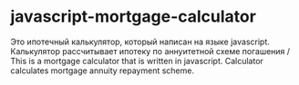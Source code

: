 # javascript-mortgage-calculator
Это ипотечный калькулятор, который написан на языке javascript. Калькулятор рассчитывает ипотеку по аннуитетной схеме погашения / This is a mortgage calculator that is written in javascript. Calculator calculates mortgage annuity repayment scheme.
